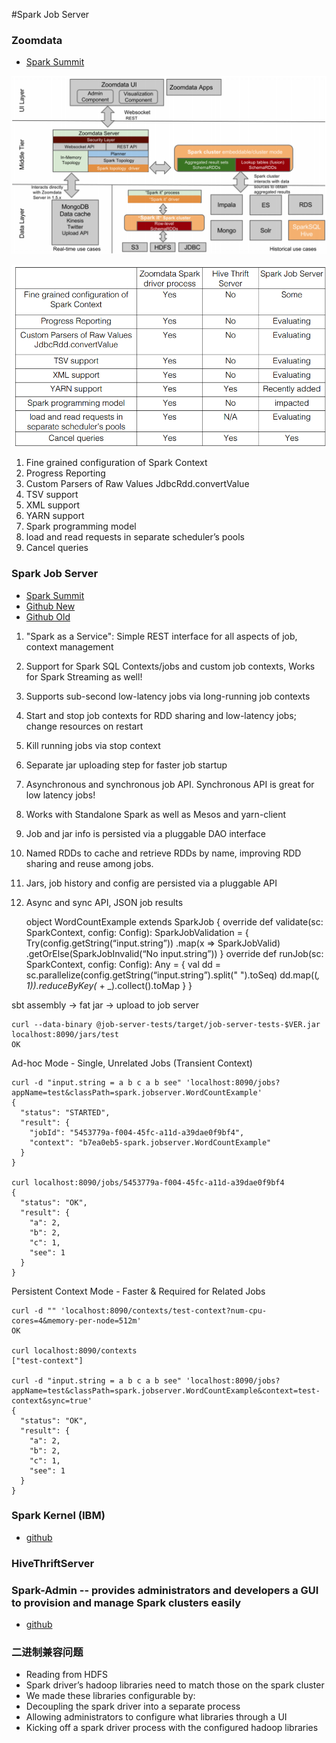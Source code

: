 #Spark Job Server

### Zoomdata
- [Spark Summit](http://spark-summit.org/wp-content/uploads/2015/03/SSE15-14-Zoomdata-Alarcon.pdf)

![](/images/spark_job_server_arch.png)

![](/images/spark_job_server_remoting.png)

1. Fine grained configuration of Spark Context
2. Progress Reporting
3. Custom Parsers of Raw Values JdbcRdd.convertValue
4. TSV support
5. XML support
6. YARN support
7. Spark programming model
8. load and read requests in separate scheduler’s pools
9. Cancel queries


### Spark Job Server
- [Spark Summit](http://spark-summit.org/wp-content/uploads/2014/07/Spark-Job-Server-Easy-Spark-Job-Management-Chan-Chu.pdf)
- [Github New](https://github.com/spark-jobserver/spark-jobserver)
- [Github Old](http://github.com/ooyala/spark-jobserver)

1. "Spark as a Service": Simple REST interface for all aspects of job, context management
2. Support for Spark SQL Contexts/jobs and custom job contexts, Works for Spark Streaming as well!
3. Supports sub-second low-latency jobs via long-running job contexts
4. Start and stop job contexts for RDD sharing and low-latency jobs; change resources on restart
5. Kill running jobs via stop context
6. Separate jar uploading step for faster job startup
7. Asynchronous and synchronous job API. Synchronous API is great for low latency jobs!
8. Works with Standalone Spark as well as Mesos and yarn-client
9. Job and jar info is persisted via a pluggable DAO interface
10. Named RDDs to cache and retrieve RDDs by name, improving RDD sharing and reuse among jobs.
11. Jars, job history and config are persisted via a pluggable API
12. Async and sync API, JSON job results


    object WordCountExample extends SparkJob {
    override def validate(sc: SparkContext, config: Config): SparkJobValidation = {
     Try(config.getString(“input.string”))
     .map(x => SparkJobValid)
     .getOrElse(SparkJobInvalid(“No input.string”))
     }
    override def runJob(sc: SparkContext, config: Config): Any = {
     val dd = sc.parallelize(config.getString(“input.string”).split(" ").toSeq)
     dd.map((_, 1)).reduceByKey(_ + _).collect().toMap
     }
    }

sbt assembly -> fat jar -> upload to job server

    curl --data-binary @job-server-tests/target/job-server-tests-$VER.jar localhost:8090/jars/test
    OK

Ad-hoc Mode - Single, Unrelated Jobs (Transient Context)

    curl -d "input.string = a b c a b see" 'localhost:8090/jobs?appName=test&classPath=spark.jobserver.WordCountExample'
    {
      "status": "STARTED",
      "result": {
        "jobId": "5453779a-f004-45fc-a11d-a39dae0f9bf4",
        "context": "b7ea0eb5-spark.jobserver.WordCountExample"
      }
    }

    curl localhost:8090/jobs/5453779a-f004-45fc-a11d-a39dae0f9bf4
    {
      "status": "OK",
      "result": {
        "a": 2,
        "b": 2,
        "c": 1,
        "see": 1
      }
    }

Persistent Context Mode - Faster & Required for Related Jobs

    curl -d "" 'localhost:8090/contexts/test-context?num-cpu-cores=4&memory-per-node=512m'
    OK

    curl localhost:8090/contexts
    ["test-context"]

    curl -d "input.string = a b c a b see" 'localhost:8090/jobs?appName=test&classPath=spark.jobserver.WordCountExample&context=test-context&sync=true'
    {
      "status": "OK",
      "result": {
        "a": 2,
        "b": 2,
        "c": 1,
        "see": 1
      }
    }

### Spark Kernel (IBM)
- [github](https://github.com/ibm-et/spark-kernel)


### HiveThriftServer


### Spark-Admin -- provides administrators and developers a GUI to provision and manage Spark clusters easily
- [github](https://github.com/adatao/adatao-admin)


### 二进制兼容问题
- Reading from HDFS
- Spark driver’s hadoop libraries need to match those on the spark cluster
- We made these libraries configurable by:
- Decoupling the spark driver into a separate process
- Allowing administrators to configure what libraries through a UI
- Kicking off a spark driver process with the configured hadoop libraries


